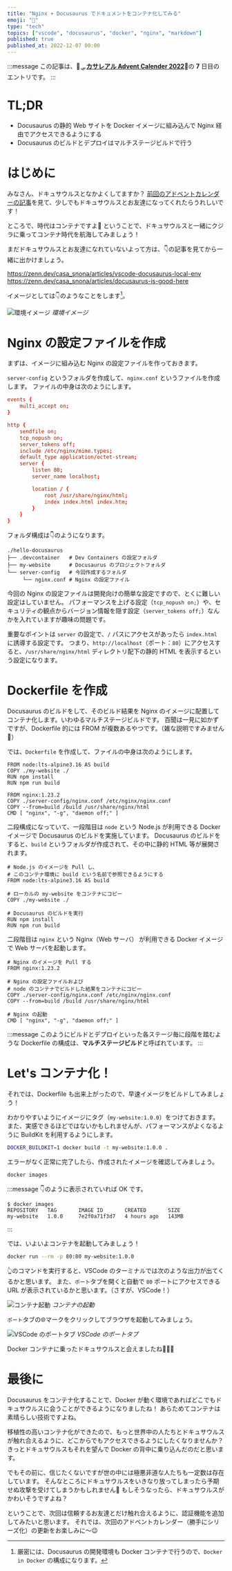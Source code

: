 ```yaml
---
title: "Nginx + Docusaurus でドキュメントをコンテナ化してみる"
emoji: "🐳"
type: "tech"
topics: ["vscode", "docusaurus", "docker", "nginx", "markdown"]
published: true
published_at: 2022-12-07 00:00
---
```


:::message
この記事は、🦌🛷[**カサレアル Advent Calender 2022**](https://qiita.com/advent-calendar/2022/casareal)🎄の **7** 日目のエントリです。
:::

# TL;DR

* Docusaurus の静的 Web サイトを Docker イメージに組み込んで Nginx 経由でアクセスできるようにする
* Docusaurus のビルドとデプロイはマルチステージビルドで行う

# はじめに

みなさん、ドキュサウルスとなかよくしてますか？
[前回のアドベントカレンダーの記事](https://zenn.dev/casa_snona/articles/docusaurus-is-good-here)を見て、少しでもドキュサウルスとお友達になってくれたらうれしいです！

ところで、時代はコンテナですよ🐳
ということで、ドキュサウルスと一緒にクジラに乗ってコンテナ時代を航海してみましょう！

まだドキュサウルスとお友達になれていないよって方は、👇の記事を見てから一緒に出かけましょう。

https://zenn.dev/casa_snona/articles/vscode-docusaurus-local-env
https://zenn.dev/casa_snona/articles/docusaurus-is-good-here

イメージとしては👇のようなことをします[^1]。

![環境イメージ](/images/containerize-docusaurus/containerize-image.drawio.png)
*環境イメージ*

[^1]: 厳密には、Docusaurus の開発環境も Docker コンテナで行うので、`Docker in Docker` の構成になります。

# Nginx の設定ファイルを作成

まずは、イメージに組み込む Nginx の設定ファイルを作っておきます。

`server-config` というフォルダを作成して、`nginx.conf` というファイルを作成します。
ファイルの中身は次のようにします。

```nginx:server-config/nginx.conf
events {
    multi_accept on;
}

http {
    sendfile on;
    tcp_nopush on;
    server_tokens off;
    include /etc/nginx/mime.types;
    default_type application/octet-stream;
    server {
        listen 80;
        server_name localhost;

        location / {
            root /usr/share/nginx/html;
            index index.html index.htm;
        }
    }
}
```

フォルダ構成は👇のようになります。

```
./hello-docusaurus
├── .devcontainer   # Dev Containers の設定フォルダ
├── my-website      # Docusaurus のプロジェクトフォルダ
└── server-config   # 今回作成するフォルダ
     └── nginx.conf # Nginx の設定ファイル
```

今回の Nginx の設定ファイルは開発向けの簡単な設定ですので、とくに難しい設定はしていません。
パフォーマンスを上げる設定（`tcp_nopush on;`）や、セキュリティの観点からバージョン情報を隠す設定（`server_tokens off;`）なんかを入れていますが趣味の問題です。

重要なポイントは `server` の設定で、`/` パスにアクセスがあったら `index.html` に誘導する設定です。
つまり、`http://localhost`（ポート：`80`）にアクセスすると、`/usr/share/nginx/html` ディレクトリ配下の静的 HTML を表示するという設定になります。

# Dockerfile を作成

Docusaurus のビルドをして、そのビルド結果を Nginx のイメージに配置してコンテナ化します。いわゆるマルチステージビルドです。
百聞は一見に如かずですが、Dockerfile 的には FROM が複数あるやつです。（雑な説明ですみません🙏）

では、`Dockerfile` を作成して、ファイルの中身は次のようにします。

```dockerfile:Dockerfile
FROM node:lts-alpine3.16 AS build
COPY ./my-website ./
RUN npm install
RUN npm run build

FROM nginx:1.23.2
COPY ./server-config/nginx.conf /etc/nginx/nginx.conf
COPY --from=build /build /usr/share/nginx/html
CMD [ "nginx", "-g", "daemon off;" ]
```

二段構成になっていて、一段階目は `node` という Node.js が利用できる Docker イメージで Docusaurus のビルドを実施しています。
Docusaurus のビルドをすると、`build` というフォルダが作成されて、その中に静的 HTML 等が展開されます。

```dockerfile:一段階目
# Node.js のイメージを Pull し、
# このコンテナ環境に build という名前で参照できるようにする
FROM node:lts-alpine3.16 AS build

# ローカルの my-website をコンテナにコピー
COPY ./my-website ./

# Docusaurus のビルドを実行
RUN npm install
RUN npm run build
```

二段階目は `nginx` という Nginx（Web サーバ） が利用できる Docker イメージで Web サーバを起動します。

```dockerfile:二段階目
# Nginx のイメージを Pull する
FROM nginx:1.23.2

# Nginx の設定ファイルおよび
# node のコンテナでビルドした結果をコンテナにコピー
COPY ./server-config/nginx.conf /etc/nginx/nginx.conf
COPY --from=build /build /usr/share/nginx/html

# Nginx の起動
CMD [ "nginx", "-g", "daemon off;" ]
```

:::message
このようにビルドとデプロイといった各ステージ毎に段階を踏むような Dockerfile の構成は、**マルチステージビルド**と呼ばれています。
:::

# Let's コンテナ化！

それでは、Dockerfile も出来上がったので、早速イメージをビルドしてみましょう！

わかりやすいようにイメージにタグ（`my-website:1.0.0`）をつけておきます。
また、実感できるほどではないかもしれませんが、パフォーマンスがよくなるように BuildKit を利用するようにします。

```bash
DOCKER_BUILDKIT=1 docker build -t my-website:1.0.0 .
```

エラーがなく正常に完了したら、作成されたイメージを確認してみましょう。

```bash
docker images
```

:::message
👇のように表示されていれば OK です。
```
$ docker images
REPOSITORY   TAG       IMAGE ID       CREATED       SIZE
my-website   1.0.0     7e2f0a71f3d7   4 hours ago   143MB
```
:::

では、いよいよコンテナを起動してみましょう！

```bash
docker run --rm -p 80:80 my-website:1.0.0
```

👆のコマンドを実行すると、VSCode のターミナルでは次のような出力が出てくるかと思います。
また、`ポート`タブを開くと自動で `80` ポートにアクセスできる URL が表示されているかと思います。（さすが、VSCode！）

![コンテナ起動](/images/containerize-docusaurus/docker-run.png)
*コンテナの起動*

`ポート`タブの🌐マークをクリックしてブラウザを起動してみましょう。

![VSCode のポートタブ](/images/containerize-docusaurus/vscode-port.png)
*VSCode のポートタブ*

Docker コンテナに乗ったドキュサウルスと会えましたね🐳🦖✨

# 最後に

Docusaurus をコンテナ化することで、Docker が動く環境であればどこでもドキュサウルスに会うことができるようになりましたね！
あらためてコンテナは素晴らしい技術ですよね。

移植性の高いコンテナ化ができたので、もっと世界中の人たちとドキュサウルスが触れ合えるように、どこからでもアクセスできるようにしたくなりませんか？
きっとドキュサウルスもそれを望んで Docker の背中に乗り込んだのだと思います。

でもその前に、信じたくないですが世の中には極悪非道な人たちも一定数は存在しています。
そんなところにドキュサウルスをいきなり放ってしまったら予期せぬ攻撃を受けてしまうかもしれません🥹
もしそうなったら、ドキュサウルスがかわいそうですよね？

ということで、次回は信頼するお友達とだけ触れ合えるように、認証機能を追加してみたいと思います。
それでは、次回のアドベントカレンダー（勝手にシリーズ化）の更新をお楽しみに～😉
